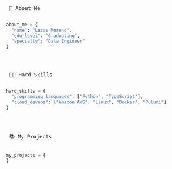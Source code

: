 <kbd> <br> 👋 About Me <br> </kbd>
```python
about_me = {
  "name": "Lucas Moreno",
  "edu_level": "Graduating",
  "specialty": "Data Engineer"
}
```
<br>

<kbd> <br> 👨‍💻 Hard Skills <br> </kbd>
```python
hard_skills = {
  "programming_languages": ["Python", "TypeScript"],
  "cloud_devops": ["Amazon AWS", "Linux", "Docker", "Pulumi"]
}
```
<br>

<kbd> <br> 📚 My Projects <br> </kbd>
```python
my_projects = {
}

```

<!--
**moreqon/moreqon** is a ✨ _special_ ✨ repository because its `README.md` (this file) appears on your GitHub profile.

Here are some ideas to get you started:

- 🔭 I’m currently working on ...
- 🌱 I’m currently learning ...
- 👯 I’m looking to collaborate on ...
- 🤔 I’m looking for help with ...
- 💬 Ask me about ...
- 📫 How to reach me: ...
- 😄 Pronouns: ...
- ⚡ Fun fact: ...
-->
